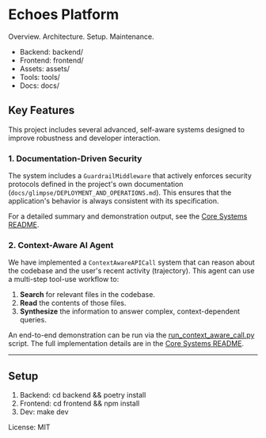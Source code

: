 # Echoes Platform

Overview. Architecture. Setup. Maintenance.
- Backend: backend/
- Frontend: frontend/
- Assets: assets/
- Tools: tools/
- Docs: docs/

## Key Features

This project includes several advanced, self-aware systems designed to improve robustness and developer interaction.

### 1. Documentation-Driven Security

The system includes a `GuardrailMiddleware` that actively enforces security protocols defined in the project's own documentation (`docs/glimpse/DEPLOYMENT_AND_OPERATIONS.md`). This ensures that the application's behavior is always consistent with its specification.

For a detailed summary and demonstration output, see the [Core Systems README](core/README.md).

### 2. Context-Aware AI Agent

We have implemented a `ContextAwareAPICall` system that can reason about the codebase and the user's recent activity (trajectory). This agent can use a multi-step tool-use workflow to:
1.  **Search** for relevant files in the codebase.
2.  **Read** the contents of those files.
3.  **Synthesize** the information to answer complex, context-dependent queries.

An end-to-end demonstration can be run via the [run_context_aware_call.py](examples/run_context_aware_call.py) script. The full implementation details are in the [Core Systems README](core/README.md).

---

## Setup

1. Backend: cd backend && poetry install
2. Frontend: cd frontend && npm install
3. Dev: make dev

License: MIT
